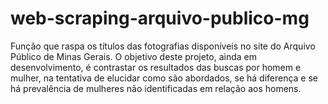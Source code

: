 # web-scraping-arquivo-publico-mg

Função que raspa os títulos das fotografias disponíveis no site do Arquivo Público de Minas Gerais. O objetivo deste projeto, ainda em desenvolvimento, é contrastar os resultados das buscas por homem e mulher, na tentativa de elucidar como são abordados, se há diferença e se há prevalência de mulheres não identificadas em relação aos homens.
